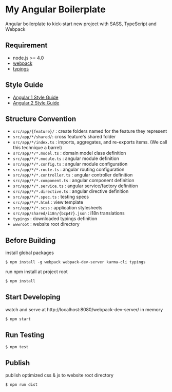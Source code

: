 # My Angular Boilerplate

Angular boilerplate to kick-start new project with SASS, TypeScript and Webpack

## Requirement

- node.js >= 4.0
- [webpack](https://webpack.github.io)
- [typings](https://github.com/typings/typings)

## Style Guide

- [Angular 1 Style Guide](https://github.com/johnpapa/angular-styleguide/blob/master/a1/README.md)
- [Angular 2 Style Guide](https://angular.io/docs/ts/latest/guide/style-guide.html)

## Structure Convention

- `src/app/{feature}/` : create folders named for the feature they represent
- `src/app/*/shared/`: cross feature's shared folder
- `src/app/*/index.ts` : imports, aggregates, and re-exports items. (We call this technique a barrel)
- `src/app/*/*.model.ts` : domain model class definition
- `src/app/*/*.module.ts` : angular module definition
- `src/app/*/*.config.ts` : angular module configuration
- `src/app/*/*.route.ts` : angular routing configuration
- `src/app/*/*.controller.ts` : angular controller definition
- `src/app/*/*.component.ts` : angular component definition
- `src/app/*/*.service.ts` : angular service/factory definition
- `src/app/*/*.directive.ts` : angular directive definition
- `src/app/*/*.spec.ts` : testing specs
- `src/app/*/*.html` : view template
- `src/app/*/*.scss` : application stylesheets
- `src/app/shared/i18n/{bcp47}.json` : i18n translations
- `typings` : downloaded typings definition
- `wwwroot` : website root directory

## Before Building

install global packages

```
$ npm install -g webpack webpack-dev-server karma-cli typings
```

run npm install at project root

```sh
$ npm install
```

## Start Developing

watch and serve at http://localhost:8080/webpack-dev-server/ in memory

```sh
$ npm start
```

## Run Testing

```sh
$ npm test
```

## Publish

publish optimized css & js to website root directory

```sh
$ npm run dist
```
